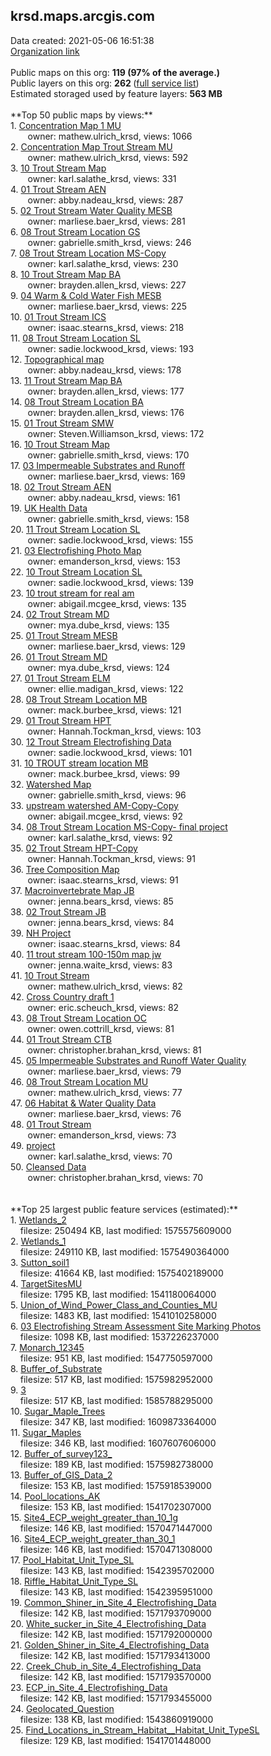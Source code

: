 <h2>krsd.maps.arcgis.com</h2> Data created: 2021-05-06 16:51:38 <br /><a target='new' href='https://krsd.maps.arcgis.com'>Organization link</a><br /><br />Public maps on this org: <b>119 (97% of the average.)</b><br />Public layers on this org: <b>262 </b>(<a target='new' href='https://services.arcgis.com/MMybESiUA82igqDG/ArcGIS/rest/services'>full service list</a>)<br />Estimated storaged used by feature layers: <b>563 MB</b><br /><br />**Top 50 public maps by views:**<br />  1. <a target='new' href='https://www.arcgis.com/home/item.html?id=3a1de3ec3fd4475ab0210cdec3a3057b'>Concentration Map 1 MU</a> <br />  &nbsp;&nbsp;&nbsp;&nbsp; &nbsp;&nbsp;owner: mathew.ulrich_krsd, views: 1066<br />  2. <a target='new' href='https://www.arcgis.com/home/item.html?id=a0d9ff74e6964c2592cabbc2c90f328f'>Concentration Map Trout Stream MU</a> <br />  &nbsp;&nbsp;&nbsp;&nbsp; &nbsp;&nbsp;owner: mathew.ulrich_krsd, views: 592<br />  3. <a target='new' href='https://www.arcgis.com/home/item.html?id=ce7748a52a284fd09ae49c5707d23f07'>10 Trout Stream Map</a> <br />  &nbsp;&nbsp;&nbsp;&nbsp; &nbsp;&nbsp;owner: karl.salathe_krsd, views: 331<br />  4. <a target='new' href='https://www.arcgis.com/home/item.html?id=3f5b552132a94d378cefa585ff1f3f17'>01 Trout Stream AEN</a> <br />  &nbsp;&nbsp;&nbsp;&nbsp; &nbsp;&nbsp;owner: abby.nadeau_krsd, views: 287<br />  5. <a target='new' href='https://www.arcgis.com/home/item.html?id=0d5ed49cfb7e441e86fa2b70a582d88d'>02 Trout Stream Water Quality MESB</a> <br />  &nbsp;&nbsp;&nbsp;&nbsp; &nbsp;&nbsp;owner: marliese.baer_krsd, views: 281<br />  6. <a target='new' href='https://www.arcgis.com/home/item.html?id=421cdd29ed0745688aa15e4a4099510d'>08 Trout Stream Location GS</a> <br />  &nbsp;&nbsp;&nbsp;&nbsp; &nbsp;&nbsp;owner: gabrielle.smith_krsd, views: 246<br />  7. <a target='new' href='https://www.arcgis.com/home/item.html?id=5bf92518dcaf4697acc2648c1fa0d3c4'>08 Trout Stream Location MS-Copy</a> <br />  &nbsp;&nbsp;&nbsp;&nbsp; &nbsp;&nbsp;owner: karl.salathe_krsd, views: 230<br />  8. <a target='new' href='https://www.arcgis.com/home/item.html?id=35f17e8c18104ec89acc7b4618cd35af'>10 Trout Stream Map BA</a> <br />  &nbsp;&nbsp;&nbsp;&nbsp; &nbsp;&nbsp;owner: brayden.allen_krsd, views: 227<br />  9. <a target='new' href='https://www.arcgis.com/home/item.html?id=c7410355917d4e62a50783ab83a19bb2'>04 Warm & Cold Water Fish MESB</a> <br />  &nbsp;&nbsp;&nbsp;&nbsp; &nbsp;&nbsp;owner: marliese.baer_krsd, views: 225<br />  10. <a target='new' href='https://www.arcgis.com/home/item.html?id=9624a40676b0453aa8ae325c20f4478c'>01 Trout Stream ICS</a> <br />  &nbsp;&nbsp;&nbsp;&nbsp; &nbsp;&nbsp;owner: isaac.stearns_krsd, views: 218<br />  11. <a target='new' href='https://www.arcgis.com/home/item.html?id=a18d72124e8643d5956efc9dc408131a'>08 Trout Stream Location SL</a> <br />  &nbsp;&nbsp;&nbsp;&nbsp; &nbsp;&nbsp;owner: sadie.lockwood_krsd, views: 193<br />  12. <a target='new' href='https://www.arcgis.com/home/item.html?id=faa21f0ceaec424c9045c1c29c4e1e77'>Topographical map</a> <br />  &nbsp;&nbsp;&nbsp;&nbsp; &nbsp;&nbsp;owner: abby.nadeau_krsd, views: 178<br />  13. <a target='new' href='https://www.arcgis.com/home/item.html?id=54ddf7a16c6b40298889a333a6ef5550'>11 Trout Stream Map BA</a> <br />  &nbsp;&nbsp;&nbsp;&nbsp; &nbsp;&nbsp;owner: brayden.allen_krsd, views: 177<br />  14. <a target='new' href='https://www.arcgis.com/home/item.html?id=b3e1e3b872c44e1a931ada4ae355c190'>08 Trout Stream Location BA</a> <br />  &nbsp;&nbsp;&nbsp;&nbsp; &nbsp;&nbsp;owner: brayden.allen_krsd, views: 176<br />  15. <a target='new' href='https://www.arcgis.com/home/item.html?id=3b2a4b7d947f4b04bf3086cda4c113d5'>01 Trout Stream SMW</a> <br />  &nbsp;&nbsp;&nbsp;&nbsp; &nbsp;&nbsp;owner: Steven.Williamson_krsd, views: 172<br />  16. <a target='new' href='https://www.arcgis.com/home/item.html?id=c1a31cb25ab444179708028b276606b8'>10 Trout Stream Map</a> <br />  &nbsp;&nbsp;&nbsp;&nbsp; &nbsp;&nbsp;owner: gabrielle.smith_krsd, views: 170<br />  17. <a target='new' href='https://www.arcgis.com/home/item.html?id=0af5f52425684d598477c23dcd3a18b2'>03 Impermeable Substrates and Runoff</a> <br />  &nbsp;&nbsp;&nbsp;&nbsp; &nbsp;&nbsp;owner: marliese.baer_krsd, views: 169<br />  18. <a target='new' href='https://www.arcgis.com/home/item.html?id=738209cd7167460292c50c1d48036a0c'>02 Trout Stream AEN</a> <br />  &nbsp;&nbsp;&nbsp;&nbsp; &nbsp;&nbsp;owner: abby.nadeau_krsd, views: 161<br />  19. <a target='new' href='https://www.arcgis.com/home/item.html?id=94936f8372f24e6b8272bf49c00b99f9'>UK Health Data</a> <br />  &nbsp;&nbsp;&nbsp;&nbsp; &nbsp;&nbsp;owner: gabrielle.smith_krsd, views: 158<br />  20. <a target='new' href='https://www.arcgis.com/home/item.html?id=41102e0078894e12aca60a730875cf51'>11 Trout Stream Location SL</a> <br />  &nbsp;&nbsp;&nbsp;&nbsp; &nbsp;&nbsp;owner: sadie.lockwood_krsd, views: 155<br />  21. <a target='new' href='https://www.arcgis.com/home/item.html?id=6d399fd7988142a59a9db17a96d5c1ee'>03 Electrofishing Photo Map</a> <br />  &nbsp;&nbsp;&nbsp;&nbsp; &nbsp;&nbsp;owner: emanderson_krsd, views: 153<br />  22. <a target='new' href='https://www.arcgis.com/home/item.html?id=818cb576eeca4578a035a162a1bb1f0a'>10 Trout Stream Location SL</a> <br />  &nbsp;&nbsp;&nbsp;&nbsp; &nbsp;&nbsp;owner: sadie.lockwood_krsd, views: 139<br />  23. <a target='new' href='https://www.arcgis.com/home/item.html?id=6a028fe92bf44588842109794e22b106'>10 trout stream for real am</a> <br />  &nbsp;&nbsp;&nbsp;&nbsp; &nbsp;&nbsp;owner: abigail.mcgee_krsd, views: 135<br />  24. <a target='new' href='https://www.arcgis.com/home/item.html?id=a56b48567d7c479dae872512c1dd3537'>02 Trout Stream MD</a> <br />  &nbsp;&nbsp;&nbsp;&nbsp; &nbsp;&nbsp;owner: mya.dube_krsd, views: 135<br />  25. <a target='new' href='https://www.arcgis.com/home/item.html?id=0ba42731790b43d090cc5e1f6ddd31dd'>01 Trout Stream MESB</a> <br />  &nbsp;&nbsp;&nbsp;&nbsp; &nbsp;&nbsp;owner: marliese.baer_krsd, views: 129<br />  26. <a target='new' href='https://www.arcgis.com/home/item.html?id=1755bd2e20c44021b64b46f86cfa3184'>01 Trout Stream MD</a> <br />  &nbsp;&nbsp;&nbsp;&nbsp; &nbsp;&nbsp;owner: mya.dube_krsd, views: 124<br />  27. <a target='new' href='https://www.arcgis.com/home/item.html?id=ae1f463a4fad427b808ebfe6933d60d3'>01 Trout Stream ELM</a> <br />  &nbsp;&nbsp;&nbsp;&nbsp; &nbsp;&nbsp;owner: ellie.madigan_krsd, views: 122<br />  28. <a target='new' href='https://www.arcgis.com/home/item.html?id=6ccbd00c528444a391568c3d7ffa070a'>08 Trout Stream Location MB</a> <br />  &nbsp;&nbsp;&nbsp;&nbsp; &nbsp;&nbsp;owner: mack.burbee_krsd, views: 121<br />  29. <a target='new' href='https://www.arcgis.com/home/item.html?id=2c9ee3bd094741d9b9a14743fc7ea201'>01 Trout Stream HPT</a> <br />  &nbsp;&nbsp;&nbsp;&nbsp; &nbsp;&nbsp;owner: Hannah.Tockman_krsd, views: 103<br />  30. <a target='new' href='https://www.arcgis.com/home/item.html?id=78d628250055445baf4d8bad77a98464'>12 Trout Stream Electrofishing Data</a> <br />  &nbsp;&nbsp;&nbsp;&nbsp; &nbsp;&nbsp;owner: sadie.lockwood_krsd, views: 101<br />  31. <a target='new' href='https://www.arcgis.com/home/item.html?id=ccabd3920c7f42969bf8e0c6ff56257b'>10 TROUT stream location MB</a> <br />  &nbsp;&nbsp;&nbsp;&nbsp; &nbsp;&nbsp;owner: mack.burbee_krsd, views: 99<br />  32. <a target='new' href='https://www.arcgis.com/home/item.html?id=908e56a668e04c71b76ae1701bd094e8'>Watershed Map</a> <br />  &nbsp;&nbsp;&nbsp;&nbsp; &nbsp;&nbsp;owner: gabrielle.smith_krsd, views: 96<br />  33. <a target='new' href='https://www.arcgis.com/home/item.html?id=42d8ecbf94904a7d832b8badbc1e8ef6'>upstream watershed AM-Copy-Copy</a> <br />  &nbsp;&nbsp;&nbsp;&nbsp; &nbsp;&nbsp;owner: abigail.mcgee_krsd, views: 92<br />  34. <a target='new' href='https://www.arcgis.com/home/item.html?id=e8a1924af8f74f4997f03c3063819bfa'>08 Trout Stream Location MS-Copy- final project</a> <br />  &nbsp;&nbsp;&nbsp;&nbsp; &nbsp;&nbsp;owner: karl.salathe_krsd, views: 92<br />  35. <a target='new' href='https://www.arcgis.com/home/item.html?id=5808e84c12f24854b7ca8522781dc414'>02 Trout Stream HPT-Copy</a> <br />  &nbsp;&nbsp;&nbsp;&nbsp; &nbsp;&nbsp;owner: Hannah.Tockman_krsd, views: 91<br />  36. <a target='new' href='https://www.arcgis.com/home/item.html?id=7c92e38e1bee4cd092c9e2ad017591ff'>Tree Composition Map</a> <br />  &nbsp;&nbsp;&nbsp;&nbsp; &nbsp;&nbsp;owner: isaac.stearns_krsd, views: 91<br />  37. <a target='new' href='https://www.arcgis.com/home/item.html?id=0b365edf3e0e4b2ab41302c39ec2f8e1'>Macroinvertebrate Map JB</a> <br />  &nbsp;&nbsp;&nbsp;&nbsp; &nbsp;&nbsp;owner: jenna.bears_krsd, views: 85<br />  38. <a target='new' href='https://www.arcgis.com/home/item.html?id=906953f3842a481b9c9fe1bcaaeac1f2'>02 Trout Stream JB</a> <br />  &nbsp;&nbsp;&nbsp;&nbsp; &nbsp;&nbsp;owner: jenna.bears_krsd, views: 84<br />  39. <a target='new' href='https://www.arcgis.com/home/item.html?id=e7995204a13941179ee7f1043dc8d2cc'>NH Project</a> <br />  &nbsp;&nbsp;&nbsp;&nbsp; &nbsp;&nbsp;owner: isaac.stearns_krsd, views: 84<br />  40. <a target='new' href='https://www.arcgis.com/home/item.html?id=45c104d2f3e44a6c9717410bb28a7299'>11 trout stream 100-150m map jw</a> <br />  &nbsp;&nbsp;&nbsp;&nbsp; &nbsp;&nbsp;owner: jenna.waite_krsd, views: 83<br />  41. <a target='new' href='https://www.arcgis.com/home/item.html?id=799267a22bcf46f1a0bc090924fdd1d7'>10 Trout Stream</a> <br />  &nbsp;&nbsp;&nbsp;&nbsp; &nbsp;&nbsp;owner: mathew.ulrich_krsd, views: 82<br />  42. <a target='new' href='https://www.arcgis.com/home/item.html?id=4a9328896e9e422c8acb7fa6a9a47559'>Cross Country draft 1</a> <br />  &nbsp;&nbsp;&nbsp;&nbsp; &nbsp;&nbsp;owner: eric.scheuch_krsd, views: 82<br />  43. <a target='new' href='https://www.arcgis.com/home/item.html?id=afeec7d5d9c648bc815b3d1704c04910'>08 Trout Stream Location OC</a> <br />  &nbsp;&nbsp;&nbsp;&nbsp; &nbsp;&nbsp;owner: owen.cottrill_krsd, views: 81<br />  44. <a target='new' href='https://www.arcgis.com/home/item.html?id=0e9aafd3743943dca9943e44d4d14a16'>01 Trout Stream CTB</a> <br />  &nbsp;&nbsp;&nbsp;&nbsp; &nbsp;&nbsp;owner: christopher.brahan_krsd, views: 81<br />  45. <a target='new' href='https://www.arcgis.com/home/item.html?id=255b7648497147f5b36c47a765d9aef3'>05 Impermeable Substrates and Runoff Water Quality</a> <br />  &nbsp;&nbsp;&nbsp;&nbsp; &nbsp;&nbsp;owner: marliese.baer_krsd, views: 79<br />  46. <a target='new' href='https://www.arcgis.com/home/item.html?id=8a99e78afa6e4ae9b4b0c11d0df164c6'>08 Trout Stream Location MU</a> <br />  &nbsp;&nbsp;&nbsp;&nbsp; &nbsp;&nbsp;owner: mathew.ulrich_krsd, views: 77<br />  47. <a target='new' href='https://www.arcgis.com/home/item.html?id=de11e7a5f33b4a28aaa522498f78d381'>06 Habitat & Water Quality Data</a> <br />  &nbsp;&nbsp;&nbsp;&nbsp; &nbsp;&nbsp;owner: marliese.baer_krsd, views: 76<br />  48. <a target='new' href='https://www.arcgis.com/home/item.html?id=68d854108b314900a4e393506b83d60b'>01 Trout Stream</a> <br />  &nbsp;&nbsp;&nbsp;&nbsp; &nbsp;&nbsp;owner: emanderson_krsd, views: 73<br />  49. <a target='new' href='https://www.arcgis.com/home/item.html?id=8c54ff10a0464cf8a6d0041c8be6adad'>project</a> <br />  &nbsp;&nbsp;&nbsp;&nbsp; &nbsp;&nbsp;owner: karl.salathe_krsd, views: 70<br />  50. <a target='new' href='https://www.arcgis.com/home/item.html?id=e23f6ad6260b42d88896904f0a75a350'>Cleansed Data</a> <br />  &nbsp;&nbsp;&nbsp;&nbsp; &nbsp;&nbsp;owner: christopher.brahan_krsd, views: 70<br /><br /><br />**Top 25 largest public feature services (estimated):**<br /> 1. <a target='new' href='https://www.arcgis.com/home/item.html?id=cbe57057b77c44bb9b646e4bb1353a99'>Wetlands_2</a><br /> &nbsp;&nbsp;&nbsp;&nbsp;filesize: 250494 KB, last modified: 1575575609000<br /> 2. <a target='new' href='https://www.arcgis.com/home/item.html?id=ffc2a54b210144bcbdfa5cd6f2265751'>Wetlands_1</a><br /> &nbsp;&nbsp;&nbsp;&nbsp;filesize: 249110 KB, last modified: 1575490364000<br /> 3. <a target='new' href='https://www.arcgis.com/home/item.html?id=eb7e91104df24d30bcbe65a088984192'>Sutton_soil1</a><br /> &nbsp;&nbsp;&nbsp;&nbsp;filesize: 41664 KB, last modified: 1575402189000<br /> 4. <a target='new' href='https://www.arcgis.com/home/item.html?id=43473d40c1a247f1a99187c66262181a'>TargetSitesMU</a><br /> &nbsp;&nbsp;&nbsp;&nbsp;filesize: 1795 KB, last modified: 1541180064000<br /> 5. <a target='new' href='https://www.arcgis.com/home/item.html?id=6a71f7cdc89d4a6fa05dd01b516782be'>Union_of_Wind_Power_Class_and_Counties_MU</a><br /> &nbsp;&nbsp;&nbsp;&nbsp;filesize: 1483 KB, last modified: 1541010258000<br /> 6. <a target='new' href='https://www.arcgis.com/home/item.html?id=828472f937e54de897ba0fdb5c9b3744'>03 Electrofishing  Stream Assessment Site Marking Photos</a><br /> &nbsp;&nbsp;&nbsp;&nbsp;filesize: 1098 KB, last modified: 1537226237000<br /> 7. <a target='new' href='https://www.arcgis.com/home/item.html?id=cb8338b2b0bb47ce91eaaeba89009f8e'>Monarch_12345</a><br /> &nbsp;&nbsp;&nbsp;&nbsp;filesize: 951 KB, last modified: 1547750597000<br /> 8. <a target='new' href='https://www.arcgis.com/home/item.html?id=e090a500f4934094966f6c8064ea3711'>Buffer_of_Substrate</a><br /> &nbsp;&nbsp;&nbsp;&nbsp;filesize: 517 KB, last modified: 1575982952000<br /> 9. <a target='new' href='https://www.arcgis.com/home/item.html?id=f93a4983330e443b82f9a39ba15690e4'>3</a><br /> &nbsp;&nbsp;&nbsp;&nbsp;filesize: 517 KB, last modified: 1585788295000<br /> 10. <a target='new' href='https://www.arcgis.com/home/item.html?id=03634f7bae98439dad48badf1a9d5479'>Sugar_Maple_Trees</a><br /> &nbsp;&nbsp;&nbsp;&nbsp;filesize: 347 KB, last modified: 1609873364000<br /> 11. <a target='new' href='https://www.arcgis.com/home/item.html?id=7362701c280f4dfdab038af5ebf9774e'>Sugar_Maples</a><br /> &nbsp;&nbsp;&nbsp;&nbsp;filesize: 346 KB, last modified: 1607607606000<br /> 12. <a target='new' href='https://www.arcgis.com/home/item.html?id=c969362f693448778b04891bfd755709'>Buffer_of_survey123_</a><br /> &nbsp;&nbsp;&nbsp;&nbsp;filesize: 189 KB, last modified: 1575982738000<br /> 13. <a target='new' href='https://www.arcgis.com/home/item.html?id=3481f53d41ea42e4a5aa9c8ea9ce2c5e'>Buffer_of_GIS_Data_2</a><br /> &nbsp;&nbsp;&nbsp;&nbsp;filesize: 153 KB, last modified: 1575918539000<br /> 14. <a target='new' href='https://www.arcgis.com/home/item.html?id=d4f2ffa00a734954a369a820be00cd41'>Pool_locations_AK</a><br /> &nbsp;&nbsp;&nbsp;&nbsp;filesize: 153 KB, last modified: 1541702307000<br /> 15. <a target='new' href='https://www.arcgis.com/home/item.html?id=d31426ec03df4cdd89f6bfe195669b72'>Site4_ECP_weight_greater_than_10_1g</a><br /> &nbsp;&nbsp;&nbsp;&nbsp;filesize: 146 KB, last modified: 1570471447000<br /> 16. <a target='new' href='https://www.arcgis.com/home/item.html?id=b7049f01fc6748198b1b8eb2696f1102'>Site4_ECP_weight_greater_than_30_1</a><br /> &nbsp;&nbsp;&nbsp;&nbsp;filesize: 146 KB, last modified: 1570471308000<br /> 17. <a target='new' href='https://www.arcgis.com/home/item.html?id=c8734f23549e4c8eb012875eea815840'>Pool_Habitat_Unit_Type_SL</a><br /> &nbsp;&nbsp;&nbsp;&nbsp;filesize: 143 KB, last modified: 1542395702000<br /> 18. <a target='new' href='https://www.arcgis.com/home/item.html?id=4294db00c5d742d9bdbf1dd450bf4a7e'>Riffle_Habitat_Unit_Type_SL</a><br /> &nbsp;&nbsp;&nbsp;&nbsp;filesize: 143 KB, last modified: 1542395951000<br /> 19. <a target='new' href='https://www.arcgis.com/home/item.html?id=117fa97b94bb40538c48d155538ebb75'>Common_Shiner_in_Site_4_Electrofishing_Data</a><br /> &nbsp;&nbsp;&nbsp;&nbsp;filesize: 142 KB, last modified: 1571793709000<br /> 20. <a target='new' href='https://www.arcgis.com/home/item.html?id=5aedda607bb9484e807b2dae012333db'>White_sucker_in_Site_4_Electrofishing_Data</a><br /> &nbsp;&nbsp;&nbsp;&nbsp;filesize: 142 KB, last modified: 1571792000000<br /> 21. <a target='new' href='https://www.arcgis.com/home/item.html?id=511aa1e8195f43e2adcd5295d6e57a9f'>Golden_Shiner_in_Site_4_Electrofishing_Data</a><br /> &nbsp;&nbsp;&nbsp;&nbsp;filesize: 142 KB, last modified: 1571793413000<br /> 22. <a target='new' href='https://www.arcgis.com/home/item.html?id=bb3c3ad9ec0940e3822792d52cb42e62'>Creek_Chub_in_Site_4_Electrofishing_Data</a><br /> &nbsp;&nbsp;&nbsp;&nbsp;filesize: 142 KB, last modified: 1571793570000<br /> 23. <a target='new' href='https://www.arcgis.com/home/item.html?id=8bbbb2a95b2c4c1d9cebb89c08a13eea'>ECP_in_Site_4_Electrofishing_Data</a><br /> &nbsp;&nbsp;&nbsp;&nbsp;filesize: 142 KB, last modified: 1571793455000<br /> 24. <a target='new' href='https://www.arcgis.com/home/item.html?id=1aee14751cba4996bbf901f34317362c'>Geolocated_Question</a><br /> &nbsp;&nbsp;&nbsp;&nbsp;filesize: 138 KB, last modified: 1543860919000<br /> 25. <a target='new' href='https://www.arcgis.com/home/item.html?id=3ce17d0cb6cb4feb99dc61603de511d5'>Find_Locations_in_Stream_Habitat__Habitat_Unit_TypeSL</a><br /> &nbsp;&nbsp;&nbsp;&nbsp;filesize: 129 KB, last modified: 1541701448000<br />